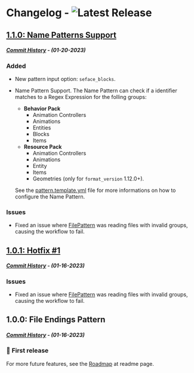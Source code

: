 # Changelog - ![Latest Release](https://img.shields.io/github/v/release/llgava/loom-action?logo=github&logoColor=959da5&labelColor=353c43&color=0091c2&Current&label=Latest%20Release)

## [1.1.0: Name Patterns Support](https://github.com/llgava/loom-action/releases/tag/v1.1.0)
##### [Commit History](https://github.com/llgava/loom-action/compare/v1.0.1...v1.1.0) - (01-20-2023)

### **Added**
* New pattern input option: `seface_blocks`.
* Name Pattern Support. The Name Pattern can check if a identifier matches to a Regex Expression for the folling groups:
  * **Behavior Pack**
    * Animation Controllers
    * Animations
    * Entities
    * Blocks
    * Items
  * **Resource Pack**
    * Animation Controllers
    * Animations
    * Entity
    * Items
    * Geometries (only for `format_version` 1.12.0+).

  See the [pattern.template.yml](./.github/pattern.template.yml) file for more informations on how to configure the Name Pattern.

### **Issues**
* Fixed an issue where [FilePattern](https://github.com/llgava/loom-action/blob/a30e818527a0d0bb487bdfb5e9277697c3463183/src/core/FilePattern.ts#L36) was reading files with invalid groups, causing the workflow to fail.

## [1.0.1: Hotfix #1](https://github.com/llgava/loom-action/releases/tag/v1.0.1)
##### [Commit History](https://github.com/llgava/loom-action/compare/v1.0.0...v1.0.1) - (01-16-2023)

### **Issues**
* Fixed an issue where [FilePattern](https://github.com/llgava/loom-action/blob/a30e818527a0d0bb487bdfb5e9277697c3463183/src/core/FilePattern.ts#L36) was reading files with invalid groups, causing the workflow to fail.

## 1.0.0: File Endings Pattern
##### [Commit History](https://github.com/llgava/loom-action/commits/v1.0.0) - (01-16-2023)

### 🎉 **First release**

For more future features, see the [Roadmap](https://github.com/llgava/loom-action#roadmap) at readme page.
